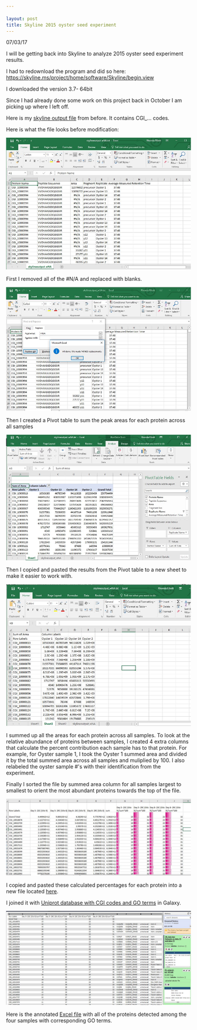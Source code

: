 ```yaml
---

layout: post
title: Skyline 2015 oyster seed experiment
---
```


07/03/17

I will be getting back into Skyline to analyze 2015 oyster seed experiment results.

I had to redownload the program and did so here: https://skyline.ms/project/home/software/Skyline/begin.view

I downloaded the version 3.7- 64bit

Since I had already done some work on this project back in October I am picking up where I left off.

Here is my [skyline output file](https://github.com/Ellior2/Fish-546-Bioinformatics/blob/master/analyses/taylor/proteomeoutput.csv) from before. It contains CGI_... codes.

Here is what the file looks before modification:

![step1](https://raw.githubusercontent.com/Ellior2/Ellior2.github.io/master/images/7_9_17post/step1.JPG)


First I removed all of the #N/A and replaced with blanks.

![step2](https://raw.githubusercontent.com/Ellior2/Ellior2.github.io/master/images/7_9_17post/step2.JPG)

Then I created a Pivot table to sum the peak areas for each protein across all samples

![step3](https://raw.githubusercontent.com/Ellior2/Ellior2.github.io/master/images/7_9_17post/step3.JPG)

Then I copied and pasted the results from the Pivot table to a new sheet to make it easier to work with.

![step4](https://raw.githubusercontent.com/Ellior2/Ellior2.github.io/master/images/7_9_17post/step4.JPG)

I summed up all the areas for each protein across all samples. To look at the relative abundance of proteins between samples, I created 4 extra columns that calculate the percent contribution each sample has to that protein. For example, for Oyster sample 1, I took the Oyster 1 summed area and divided it by the total summed area across all samples and muliplied by 100. I also relabeled the oyster sample #'s with their identification from the experiment.

Finally I sorted the file by summed area column for all samples largest to smallest to orient the most abundant proteins towards the top of the file.


![step5](https://raw.githubusercontent.com/Ellior2/Ellior2.github.io/master/images/7_9_17post/step5.JPG)

I copied and pasted these calculated percentages for each protein into a new file located [here](https://github.com/RobertsLab/project-pacific.oyster-larvae/blob/master/DIA_2015/RelativeabundanceCGI.txt).

I joined it with [Uniprot database with CGI codes and GO terms](https://github.com/Ellior2/Fish-546-Bioinformatics/blob/master/analyses/taylor/uniprot-cgi_GO.tab) in Galaxy.

![step6](https://raw.githubusercontent.com/Ellior2/Ellior2.github.io/master/images/7_9_17post/step6.JPG)


Here is the annotated [Excel file](https://github.com/RobertsLab/project-pacific.oyster-larvae/blob/master/DIA_2015/AnnotatedproteinsGO.tabular.xlsx) with all of the proteins detected among the four samples with corresponding GO terms.

